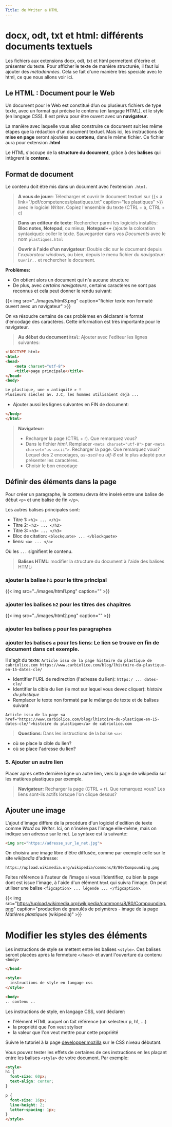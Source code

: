 ```yaml
---
Title: de Writer a HTML
---
```


# docx, odt, txt et html: différents documents textuels
Les fichiers aux extensions docx, odt, txt et html permettent d'écrire et présenter du texte. Pour afficher le texte de manière structurée, il faut lui ajouter des *métadonnées*. Cela se fait d'une manière très speciale avec le html, ce que nous allons voir ici.

## Le HTML : Document pour le Web
Un document pour le Web est constitué d’un ou plusieurs fichiers de type texte, avec un format qui précise le contenu (en langage HTML), et le style (en langage CSS). Il est prévu pour être ouvert avec un **navigateur**.

La manière avec laquelle vous allez construire ce document suit les même étapes que la rédaction d’un document textuel. Mais ici, les instructions de **mise en page** seront ajoutées au **contenu**, dans le même fichier. Ce fichier aura pour extension **.html**

Le HTML s'occupe de la **structure du document**, grâce à des **balises** qui intègrent le **contenu**.

## Format de document
Le contenu doit être mis dans un document avec l'extension `.html`.

> **A vous de jouer:** Télecharger et ouvrir le document textuel sur {{< a link="/pdf/competences/plastiques.txt" caption="les plastiques" >}} avec le logiciel *Writer*. Copiez l'ensemble du texte (CTRL + a, CTRL + c)

> **Dans un editeur de texte**: Rechercher parmi les logiciels installés: **Bloc notes, Notepad**, ou mieux, **Notepad++** (ajoute la coloration syntaxique): coller le texte. Sauvegarder dans vos *Documents* avec le nom `plastiques.html`

> **Ouvrir à l'aide d'un navigateur**: Double clic sur le document depuis l'*explorateur windows*, ou bien, depuis le menu fichier du *navigateur*: `Ouvrir..` et rechercher le document.

**Problèmes:** 

* On obtient alors un document qui n'a aucune structure
* De plus, avec *certains navigateurs*, certains caractères ne sont pas reconnus et cela peut donner le rendu suivant:

{{< img src="../images/html3.png" caption="fichier texte non formaté ouvert avec un navigateur" >}}

On va résoudre certains de ces problèmes en déclarant le format d'encodage des caractères. Cette information est très importante pour le navigateur.

> **Au début du document `html`**: Ajouter avec l'editeur les lignes suivantes:

```html
<!DOCTYPE html>
<html>
<head>
	<meta charset="utf-8">
	<title>page principale</title>
</head>
<body>

Le plastique, une « antiquité » !
Plusieurs siècles av. J.C, les hommes utilisaient déjà ...
```

* Ajouter aussi les lignes suivantes en FIN de document:

```html
</body>
</html>
```

> **Navigateur:** 
> * Recharger la page (CTRL + r). Que remarquez vous?
> * Dans le fichier *html*. Remplacer `<meta charset="utf-8">` par `<meta charset="us-ascii">`. Recharger la page. Que remarquez vous? Lequel des 2 encodages, *us-ascii* ou *utf-8* est le plus adapté pour présenter les caractères. 
> * Choisir le bon encodage


## Définir des éléments dans la page
Pour créer un paragraphe, le contenu devra être inséré entre une balise de début `<p>` et une balise de fin `</p>`.

Les autres balises principales sont:

* Titre 1: `<h1> ... </h1>`
* Titre 2: `<h2> ... </h2>`
* Titre 3: `<h3> ... </h3>`
* Bloc de citation: `<blockquote> ... </blockquote>`
* liens: `<a> ... </a>`

Où les `...` signifient le contenu.






> **Balises HTML**: modifier la structure du document à l'aide des balises HTML: 

### ajouter la balise `h1` pour le titre principal

{{< img src="../images/html1.png" caption="" >}}

### ajouter les balises `h2` pour les titres des chapitres

{{< img src="../images/html2.png" caption="" >}}

### ajouter les balises `p` pour les paragraphes

### ajouter les balises `a` pour les liens: Le lien se trouve en fin de document dans cet exemple. 
Il s'agit du texte: `Article issu de la page histoire du plastique de cabriolice.com https://www.carbiolice.com/blog/lhistoire-du-plastique-en-15-dates-cle/`

* Identifier l'URL de redirection (l'adresse du lien): `https:/ ... dates-cle/`
* Identifier la cible du lien (le mot sur lequel vous devez cliquer): *histoire du plastique*
* Remplacer le texte non formaté par le mélange de texte et de balises suivant:

`Article issu de la page <a href="https://www.carbiolice.com/blog/lhistoire-du-plastique-en-15-dates-cle/">histoire du plastique</a> de cabriolice.com`

> **Questions**: Dans les instructions de la balise `<a>`:
* où se place la cible du lien?
* où se place l'adresse du lien?

### 5. Ajouter un autre lien
Placer après cette dernière ligne un autre lien, vers la page de wikipedia sur les matières plastiques par exemple.



> **Navigateur:** Recharger la page (CTRL + r). Que remarquez vous? Les liens sont-ils actifs lorsque l'on clique dessus?

## Ajouter une image
L'ajout d'image diffère de la procédure d'un logiciel d'edition de texte comme *Word* ou *Writer*. Ici, on n'insère pas l'image elle-même, mais on indique son adresse sur le net. La syntaxe est la suivante:

```html
<img src="https://adresse_sur_le_net.jpg">
```

On choisira une image libre d'être diffusée, comme par exemple celle sur le site *wikipedia* d'adresse:

```
https://upload.wikimedia.org/wikipedia/commons/8/80/Compounding.png
```



Faites référence à l'auteur de l'image si vous l'identifiez, ou bien la page dont est issue l'image, à l'aide d'un élément `html` qui suivra l'image. On peut utiliser une balise `<figcaption> ... légende ... </figcaption>`.

{{< img src="https://upload.wikimedia.org/wikipedia/commons/8/80/Compounding.png" caption="production de granulés de polymères - image de la page *Matières plastiques* (wikipedia)" >}}

# Modifier les styles des éléments
Les instructions de style se mettent entre les balises `<style>`. Ces balises seront placées après la fermeture `</head>` et avant l'ouverture du contenu `<body>`

```html
</head>

<style>
  instructions de style en langage css
</style>

<body>
.. contenu ..
``` 

Les instructions de style, en langage CSS, vont déclarer:

* l'élément HTML auquel on fait référence (un selecteur p, h1, ...)
* la propriété que l'on veut styliser
* la valeur que l'on veut mettre pour cette propriété

Suivre le tutoriel à la page [developper.mozilla](https://developer.mozilla.org/fr/docs/Learn/Getting_started_with_the_web/CSS_basics) sur le CSS niveau débutant.

Vous pouvez tester les effets de certaines de ces instructions en les plaçant entre les balises `<style>` de votre document. Par exemple:

```html
<style>
h1 {
  font-size: 60px;
  text-align: center;
}

p {
  font-size: 16px;
  line-height: 2;
  letter-spacing: 1px;
}
</style>
```

